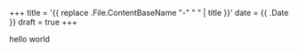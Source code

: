 +++
title = '{{ replace .File.ContentBaseName "-" " " | title }}'
date = {{ .Date }}
draft = true
+++

hello world
